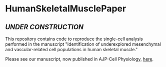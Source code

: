 # HumanSkeletalMusclePaper

## *UNDER CONSTRUCTION*

This repository contains code to reproduce the single-cell analysis performed in the manuscript "Identification of underexplored mesenchymal and vascular-related cell populations in human skeletal muscle."

Please see our manuscript, now published in AJP-Cell Physiology, [here](https://via.placeholder.com/1920x1080/c41616/ffffff.png?text=PLACEHOLDER+FOR+MANUSCRIPT+LINK).
